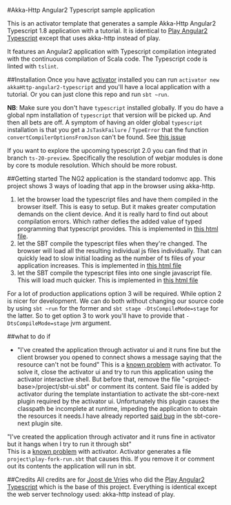 #Akka-Http Angular2 Typescript sample application 

This is an activator template that generates a sample Akka-Http Angular2 Typescript 1.8 application with a tutorial. It is identical to [Play Angular2 Typescript](https://github.com/readren/akkaHttp-angular2-typescript) except that uses akka-http instead of play.

It features an Angular2 application with Typescript compilation integrated with the continuous compilation of Scala code. The Typescript code is linted with `tslint`.

##Installation
Once you have [activator](https://www.typesafe.com/community/core-tools/activator-and-sbt) installed you can run `activator new akkaHttp-angular2-typescript` and you'll have a local application with a tutorial. Or you can just clone this repo and run `sbt ~run`.

**NB**: Make sure you don't have `typescript` installed globally. If you do have a global npm installation of `typescript` that version will be picked up. And then all bets are off.
A symptom of having an older global `typescript` installation is that you get a `JsTaskFailure` / `TypeError` that the function `convertCompilerOptionsFromJson` can't be found. See [this issue](https://github.com/readren/akkaHttp-angular2-typescript/issues/1)

If you want to explore the upcoming typescript 2.0 you can find that in branch `ts-20-preview`. Specifically the resolution of webjar modules is done by core ts module resolution. Which should be more robust.

##Getting started
The NG2 application is the standard todomvc app. 
This project shows 3 ways of loading that app in the browser using akka-http.  
1. let the browser load the typescript files and have them compiled in the browser itself. This is easy to setup. But it makes greater computation demands on the client device. And it is really hard to find out about compilation errors. Which rather defies the added value of typed programming that typescript provides. This is implemented in [this html file](https://github.com/readren/akkaHttp-angular2-typescript/blob/master/src/main/public/views/index.scala.html).
2. let the SBT compile the typescript files when they're changed. The browser will load all the resulting individual js files individually. That can quickly lead to slow initial loading as the number of ts files of your application increases. This is implemented in [this html file](https://github.com/readren/akkaHttp-angular2-typescript/blob/master/src/main/public/views/index1.scala.html)
3. let the SBT compile the typescript files into one single javascript file. This will load much quicker. This is implemented in [this html file](https://github.com/readren/akkaHttp-angular2-typescript/blob/master/src/main/public/views/index2.scala.html)

For a lot of production applications option 3 will be required. While option 2 is nicer for development. 
We can do both without changing our source code by using `sbt ~run` for the former and `sbt stage -DtsCompileMode=stage` for the latter. So to get option 3 to work you'll have to provide that `-DtsCompileMode=stage` jvm argument.


##what to do if
- "I've created the application through activator ui and it runs fine but the client browser you opened to connect shows a message saying that the resource can't not be found"
This is a [known problem](https://github.com/sbt/sbt-core-next/issues/9) with activator. To solve it, close the activator ui and try to run this application using the activator interactive shell. But before that, remove the file "&lt;project-base&gt;/project/sbt-ui.sbt" or comment its content. Said file is added by activator during the template instantiation to activate the sbt-core-next plugin required by the activator ui. Unfortunately this plugin causes the classpath be incomplete at runtime, impeding the application to obtain the resources it needs.I have already reported <a href="https://github.com/sbt/sbt-core-next/issues/9">said bug</a> in the sbt-core-next plugin site.

"I've created the application through activator and it runs fine in activator but it hangs when I try to run it through sbt"  
This is a [known problem](https://github.com/typesafehub/activator/issues/1036) with activator. Activator generates a file `project\play-fork-run.sbt` that causes this. If you remove it or comment out its contents the application will run in sbt.

##Credits
All credits are for [Joost de Vries](https://github.com/joost-de-vries) who did the [Play Angular2 Typescript](https://github.com/readren/akkaHttp-angular2-typescript) which is the base of this project. Everything is identical except the web server technology used: akka-http instead of play.